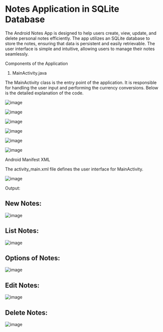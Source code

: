 # Notes Application in SQLite Database

The Android Notes App is designed to help users create, view, update, and delete personal notes efficiently. The app utilizes an SQLite database to store the notes, ensuring that data is persistent and easily retrievable. The user interface is simple and intuitive, allowing users to manage their notes seamlessly.

Components of the Application 
1. MainActivity.java 

The MainActivity class is the entry point of the application. It is responsible for handling the 
user input and performing the currency conversions. Below is the detailed explanation of 
the code. 

![image](https://github.com/jayshah17/Secure-System-Engineering-/assets/76842630/2cddf0bc-f4fb-445b-88e4-f2419705ed48)

![image](https://github.com/jayshah17/Secure-System-Engineering-/assets/76842630/858d8d50-8f0d-496a-b35a-5a88195518d0)

![image](https://github.com/jayshah17/Secure-System-Engineering-/assets/76842630/d467ff0c-c802-4d06-94c9-2000e9a221da)

![image](https://github.com/jayshah17/Secure-System-Engineering-/assets/76842630/0c645eb3-b4ad-419c-b34b-84c1bcde90ad)

![image](https://github.com/jayshah17/Secure-System-Engineering-/assets/76842630/c5ef7ee7-84ea-4e76-a5fb-98f545ef593d)

![image](https://github.com/jayshah17/Secure-System-Engineering-/assets/76842630/60d4ba20-3cb4-4526-86a6-023ac6e4264e)

Android Manifest XML

The activity_main.xml file defines the user interface for MainActivity.

![image](https://github.com/jayshah17/Secure-System-Engineering-/assets/76842630/6c0d960c-9d30-4773-86e9-3203aa3e39bc)


Output: 

## New Notes:
![image](https://github.com/jayshah17/Secure-System-Engineering-/assets/76842630/e6afc607-e6e1-4a69-b439-aaadf312ba3e)
## List Notes: 
![image](https://github.com/jayshah17/Secure-System-Engineering-/assets/76842630/f6b438af-5f4d-444c-aebb-a1ace6471bb3)
## Options of Notes:
![image](https://github.com/jayshah17/Secure-System-Engineering-/assets/76842630/20b79817-3e11-490b-95e2-ebecaa3983b4)
## Edit Notes:
![image](https://github.com/jayshah17/Secure-System-Engineering-/assets/76842630/29012821-4668-4f96-ae29-55986f5aecf3)
## Delete Notes:
![image](https://github.com/jayshah17/Secure-System-Engineering-/assets/76842630/473f9384-1982-464b-951c-d58ff473d66e)



